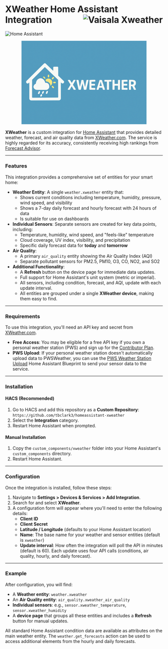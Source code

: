 # XWeather Home Assistant Integration <a href="https://www.xweather.com/" target="_blank" title="Powered by Vaisala Xweather"><img src="https://www.xweather.com/assets/logos/vaisala-xweather-logo-dark.svg" alt="Vaisala Xweather" height="40" align="right" /></a>

![Home Assistant](https://img.shields.io/badge/Home%20Assistant-Custom%20Component-blue)

<p align="center">
  <img src="docs/logo.png" alt="XWeather Logo" width="400"/>
</p>

**XWeather** is a custom integration for [Home Assistant](https://www.home-assistant.io/) that provides detailed weather, forecast, and air quality data from [XWeather.com](https://xweather.com/). The service is highly regarded for its accuracy, consistently receiving high rankings from [Forecast Advisor](https://forecastadvisor.com).

***

### Features

This integration provides a comprehensive set of entities for your smart home:

- **Weather Entity**: A single `weather.xweather` entity that:
  - Shows current conditions including temperature, humidity, pressure, wind speed, and visibility
  - Shows a 7-day daily forecast and hourly forecast with 24 hours of data
  - Is suitable for use on dashboards
- **Individual Sensors**: Separate sensors are created for key data points, including:
  - Temperature, humidity, wind speed, and "feels-like" temperature
  - Cloud coverage, UV index, visibility, and precipitation
  - Specific daily forecast data for **today** and **tomorrow**
- **Air Quality**:
  - A primary `air_quality` entity showing the Air Quality Index (AQI)
  - Separate pollutant sensors for PM2.5, PM10, O3, CO, NO2, and SO2
- **Additional Functionality**:
  - A **Refresh** button on the device page for immediate data updates.
  - Full support for Home Assistant's unit system (metric or imperial).
  - All sensors, including condition, forecast, and AQI, update with each update interval.
  - All entities are grouped under a single **XWeather device**, making them easy to find.

***

### Requirements

To use this integration, you'll need an API key and secret from [XWeather.com](https://xweather.com/).

- **Free Access**: You may be eligible for a free API key if you own a personal weather station (PWS) and sign up for the [Contributor Plan](https://signup.xweather.com/pws-contributor).
- **PWS Upload**: If your personal weather station doesn't automatically upload data to PWSWeather, you can use the [PWS Weather Station Upload](https://community.home-assistant.io/t/pws-weather-station-upload/806415) Home Assistant Blueprint to send your sensor data to the service. 

***

### Installation

#### HACS (Recommended)

1. Go to HACS and add this repository as a **Custom Repository**: `https://github.com/tbclark3/homeassistant-xweather`
2. Select the **Integration** category.
3. Restart Home Assistant when prompted.

#### Manual Installation

1. Copy the `custom_components/xweather` folder into your Home Assistant's `custom_components` directory.
2. Restart Home Assistant.

***

### Configuration

Once the integration is installed, follow these steps:

1. Navigate to **Settings > Devices & Services > Add Integration**.
2. Search for and select **XWeather**.
3. A configuration form will appear where you'll need to enter the following details:
   - **Client ID**
   - **Client Secret**
   - **Latitude / Longitude** (defaults to your Home Assistant location)
   - **Name**: The base name for your weather and sensor entities (default is `xweather`)
   - **Update interval**: How often the integration will poll the API in minutes (default is 60). Each update uses four API calls (conditions, air quality, hourly, and daily forecast).

***

### Example

After configuration, you will find:

- A **Weather entity**: `weather.xweather`
- An **Air Quality entity**: `air_quality.xweather_air_quality`
- **Individual sensors**: e.g., `sensor.xweather_temperature`, `sensor.xweather_humidity`
- A **device page** that groups all these entities and includes a **Refresh** button for manual updates.

All standard Home Assistant condition data are available as attributes on the main weather entity. The `weather.get_forecasts` action can be used to access additional elements from the hourly and daily forecasts.
